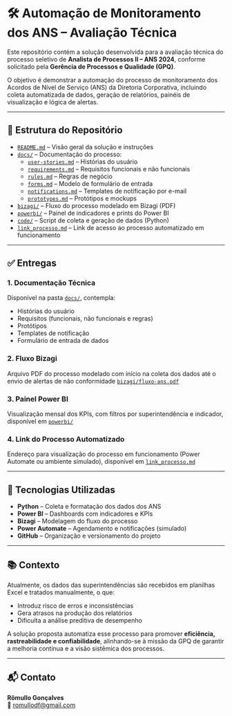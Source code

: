 # 🛠️ Automação de Monitoramento dos ANS – Avaliação Técnica

Este repositório contém a solução desenvolvida para a avaliação técnica do processo seletivo de **Analista de Processos II – ANS 2024**, conforme solicitado pela **Gerência de Processos e Qualidade (GPQ)**.

O objetivo é demonstrar a automação do processo de monitoramento dos Acordos de Nível de Serviço (ANS) da Diretoria Corporativa, incluindo coleta automatizada de dados, geração de relatórios, painéis de visualização e lógica de alertas.

---

## 📁 Estrutura do Repositório

- [`README.md`](README.md) – Visão geral da solução e instruções
- [`docs/`](docs/) – Documentação do processo:
  - [`user-stories.md`](docs/user-stories.md) – Histórias do usuário
  - [`requirements.md`](docs/requirements.md) – Requisitos funcionais e não funcionais
  - [`rules.md`](docs/rules.md) – Regras de negócio
  - [`forms.md`](docs/forms.md) – Modelo de formulário de entrada
  - [`notifications.md`](docs/notifications.md) – Templates de notificação por e-mail
  - [`prototypes.md`](docs/prototypes.md) – Protótipos e mockups
- [`bizagi/`](bizagi/) – Fluxo do processo modelado em Bizagi (PDF)
- [`powerbi/`](powerbi/) – Painel de indicadores e prints do Power BI
- [`code/`](code/) – Script de coleta e geração de dados (Python)
- [`link_processo.md`](link_processo.md) – Link de acesso ao processo automatizado em funcionamento

---

## ✅ Entregas

### 1. Documentação Técnica
Disponível na pasta [`docs/`](docs/), contempla:

- Histórias do usuário
- Requisitos (funcionais, não funcionais e regras)
- Protótipos
- Templates de notificação
- Formulário de entrada de dados

### 2. Fluxo Bizagi
Arquivo PDF do processo modelado com início na coleta dos dados até o envio de alertas de não conformidade [`bizagi/fluxo-ans.pdf`](bizagi/fluxo-ans.pdf)

### 3. Painel Power BI
Visualização mensal dos KPIs, com filtros por superintendência e indicador, disponível em [`powerbi/`](powerbi/)

### 4. Link do Processo Automatizado
Endereço para visualização do processo em funcionamento (Power Automate ou ambiente simulado), disponível em [`link_processo.md`](link_processo.md)

---

## 🧠 Tecnologias Utilizadas

- **Python** – Coleta e formatação dos dados dos ANS
- **Power BI** – Dashboards com indicadores e KPIs
- **Bizagi** – Modelagem do fluxo do processo
- **Power Automate** – Agendamento e notificações (simulado)
- **GitHub** – Organização e versionamento do projeto

---

## 📚 Contexto

Atualmente, os dados das superintendências são recebidos em planilhas Excel e tratados manualmente, o que:

- Introduz risco de erros e inconsistências
- Gera atrasos na produção dos relatórios
- Dificulta a análise preditiva de desempenho

A solução proposta automatiza esse processo para promover **eficiência, rastreabilidade e confiabilidade**, alinhando-se à missão da GPQ de garantir a melhoria contínua e a visão sistêmica dos processos.

---

## 📬 Contato

**Rômullo Gonçalves**  
📧 [romullodf@gmail.com](mailto:romullodf@gmail.com)
